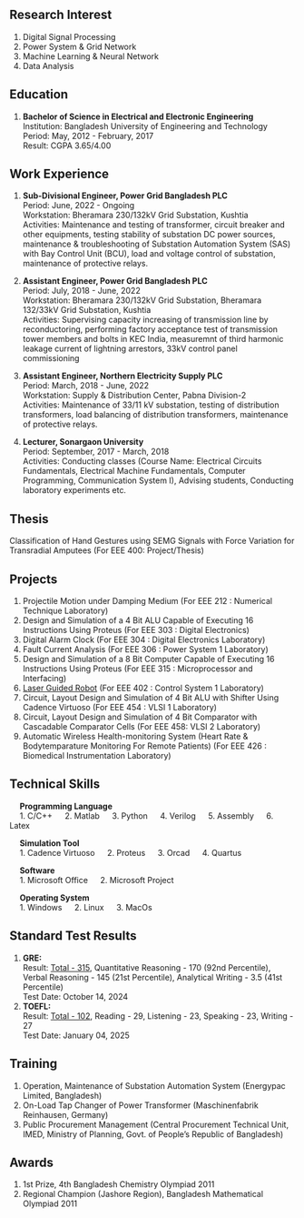 ## Research Interest
1. Digital Signal Processing
2. Power System & Grid Network
3. Machine Learning & Neural Network
4. Data Analysis

## Education
1. **Bachelor of Science in Electrical and Electronic Engineering**\
  Institution: Bangladesh University of Engineering and Technology\
  Period: May, 2012 - February, 2017\
  Result: CGPA 3.65/4.00

## Work Experience
1. **Sub-Divisional Engineer, Power Grid Bangladesh PLC**\
  Period: June, 2022 - Ongoing\
  Workstation: Bheramara 230/132kV Grid Substation, Kushtia\
  Activities: Maintenance and testing of transformer, circuit breaker and other equipments, testing stability of substation DC power sources, maintenance & troubleshooting of Substation Automation System (SAS) with Bay Control Unit (BCU), load and voltage control of substation, maintenance of protective relays. 

2. **Assistant Engineer, Power Grid Bangladesh PLC**\
   Period: July, 2018 - June, 2022\
   Workstation: Bheramara 230/132kV Grid Substation, Bheramara 132/33kV
Grid Substation, Kushtia\
   Activities: Supervising capacity increasing of transmission line by reconductoring, performing factory acceptance test of transmission tower members and bolts in KEC India, measuremnt of third harmonic leakage current of lightning arrestors, 33kV control panel commissioning
    
4. **Assistant Engineer, Northern Electricity Supply PLC**\
   Period: March, 2018 - June, 2022\
   Workstation: Supply & Distribution Center, Pabna Division-2\
   Activities: Maintenance of 33/11 kV substation, testing of distribution transformers, load balancing of distribution transformers, maintenance of protective relays.

5. **Lecturer, Sonargaon University**\
   Period: September, 2017 - March, 2018\
   Activities: Conducting classes (Course Name: Electrical Circuits Fundamentals, Electrical Machine Fundamentals, Computer Programming, Communication System I), Advising students, Conducting laboratory experiments etc.   
   
## Thesis
Classification of Hand Gestures using SEMG Signals with Force Variation for Transradial Amputees (For EEE 400: Project/Thesis)

## Projects

1. Projectile Motion under Damping Medium (For EEE 212 : Numerical Technique Laboratory)
2. Design and Simulation of a 4 Bit ALU Capable of Executing 16 Instructions Using Proteus (For EEE 303 : Digital Electronics)
3. Digital Alarm Clock (For EEE 304 : Digital Electronics Laboratory)
4. Fault Current Analysis (For EEE 306 : Power System 1 Laboratory)
5. Design and Simulation of a 8 Bit Computer Capable of Executing 16 Instructions Using Proteus (For EEE 315 : Microprocessor and Interfacing)
6. [Laser Guided Robot](https://youtu.be/EHEGDKUKCOA) (For EEE 402 : Control System 1 Laboratory)
7. Circuit, Layout Design and Simulation of 4 Bit ALU with Shifter Using Cadence Virtuoso (For EEE 454 : VLSI 1 Laboratory)
8. Circuit, Layout Design and Simulation of 4 Bit Comparator with Cascadable Comparator Cells (For EEE 458: VLSI 2 Laboratory)
9. Automatic Wireless Health-monitoring System (Heart Rate & Bodytemparature Monitoring For Remote Patients) (For EEE 426 : Biomedical Instrumentation Laboratory)

## Technical Skills
&emsp;  **Programming Language**\
&emsp;  1. C/C++ &emsp;    2. Matlab   &emsp;  3. Python &emsp;    4. Verilog   &emsp; 5. Assembly &emsp; 6. Latex

&emsp;  **Simulation Tool**\
&emsp;  1. Cadence Virtuoso  &emsp;  2. Proteus  &emsp;  3. Orcad  &emsp;  4. Quartus

&emsp;  **Software**\
&emsp;  1. Microsoft Office  &emsp;  2. Microsoft Project

&emsp;  **Operating System**\
&emsp;  1. Windows &emsp;   2. Linux  &emsp;  3. MacOs

## Standard Test Results
1. **GRE:**\
Result: [Total - 315](https://drive.google.com/file/d/16wgVHKKkfLA8gWXcP8YgmmtNp1YftoVF/view?usp=drive_link), Quantitative Reasoning - 170 (92nd Percentile), Verbal Reasoning - 145 (21st Percentile), Analytical Writing - 3.5 (41st Percentile)\
Test Date: October 14, 2024
3. **TOEFL:**\
Result: [Total - 102](https://drive.google.com/file/d/1SOSUU1IAj-MiKssF4xNMHKbvoTlo06cG/view?usp=drive_link), Reading - 29, Listening - 23, Speaking - 23, Writing - 27\
Test Date: January 04, 2025

## Training
1. Operation, Maintenance of Substation Automation System (Energypac Limited, Bangladesh)
2. On-Load Tap Changer of Power Transformer (Maschinenfabrik Reinhausen, Germany)
3. Public Procurement Management (Central Procurement Technical Unit, IMED, Ministry of Planning, Govt. of People’s Republic of Bangladesh)

## Awards
1. 1st Prize, 4th Bangladesh Chemistry Olympiad 2011
2. Regional Champion (Jashore Region), Bangladesh Mathematical Olympiad 2011
